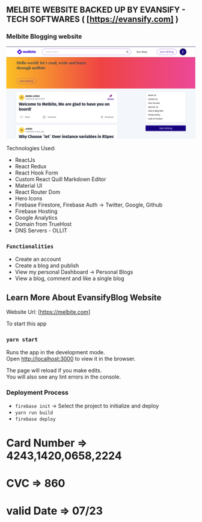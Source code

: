 
## MELBITE WEBSITE BACKED UP BY EVANSIFY - TECH SOFTWARES ( [https://evansify.com] )

### Melbite Blogging website
![Hello world! let's read, write and learn through melbite!](/src/components/images/mel_Home.png "Melbite landing Page")

Technologies Used: 

* ReactJs
* React Redux
* React Hook Form
* Custom React Quill Markdown Editor
* Material UI
* React Router Dom
* Hero Icons
* Firebase Firestore, Firebase Auth -> Twitter, Google, Github
* Firebase Hosting
* Google Analytics
* Domain from TrueHost
* DNS Servers - OLLIT

### `Functionalities`

* Create an account
* Create a blog and publish
* View my personal Dashboard -> Personal Blogs
* View a blog, comment and like a single blog

## Learn More About EvansifyBlog Website

Website Url: [https://melbite.com]


To start this app
### `yarn start`

Runs the app in the development mode.<br />
Open [http://localhost:3000](http://localhost:3000) to view it in the browser.

The page will reload if you make edits.<br />
You will also see any lint errors in the console.

### Deployment Process
* ```firebase init``` -> Select the project to initialize and deploy
* ```yarn run build```
* ```firebase deploy```
<!-- implementing the quill -->
<!-- https://codesandbox.io/s/react-quill-add-tts-sound-qgkt2?file=/src/App.js -->


<!-- Card Details -->

# Card Number => 4243,1420,0658,2224
# CVC => 860
# valid Date => 07/23 